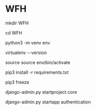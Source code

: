 # WFH
mkdir WFH

cd WFH

python3 -m venv env


virtualenv --version


source source env/bin/activate

pip3 install -r requirements.txt

pip3 freeze

django-admin.py startproject core

django-admin.py startapp authentication
